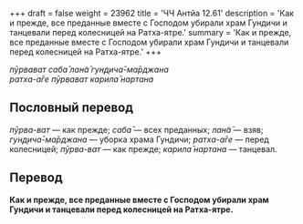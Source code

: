 +++
draft = false
weight = 23962
title = 'ЧЧ Антйа 12.61'
description = 'Как и прежде, все преданные вместе с Господом убирали храм Гундичи и танцевали перед колесницей на Ратха-ятре.'
summary = 'Как и прежде, все преданные вместе с Господом убирали храм Гундичи и танцевали перед колесницей на Ратха-ятре.'
+++

_пӯрвават саба̄ лан̃а̄ гун̣д̣ича̄-ма̄рджана  
ратха-а̄ге пӯрвават карила̄ нартана_

## Пословный перевод

_пӯрва_\-_ват_ — как прежде; _саба̄_ — всех преданных; _лан̃а̄_ — взяв; _гун̣д̣ича̄_\-_ма̄рджана_ — уборка храма Гундичи; _ратха_\-_а̄ге_ — перед колесницей; _пӯрва_\-_ват_ — как прежде; _карила̄_ _нартана_ — танцевал.

## Перевод

**Как и прежде, все преданные вместе с Господом убирали храм Гундичи и танцевали перед колесницей на Ратха-ятре.**

